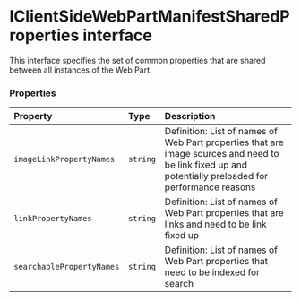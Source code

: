 # IClientSideWebPartManifestSharedProperties interface





This interface specifies the set of common properties that are shared between all instances of the Web Part. 





### Properties

| Property	   | Type	| Description|
|:-------------|:-------|:-----------|
|`imageLinkPropertyNames`      | `string` | Definition: List of names of Web Part properties that are image sources and need to be link fixed up  and potentially preloaded for performance reasons |
|`linkPropertyNames`      | `string` | Definition: List of names of Web Part properties that are links and need to be link fixed up |
|`searchablePropertyNames`      | `string` | Definition: List of names of Web Part properties that need to be indexed for search |




